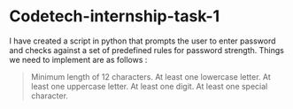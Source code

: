 # Codetech-internship-task-1

I have created a script in python that prompts the user to enter password and checks against a set of predefined rules for password strength.
Things we need to implement are as follows :

> Minimum length of 12 characters.
> At least one lowercase letter.
> At least one uppercase letter.
> At least one digit.
> At least one special character.
